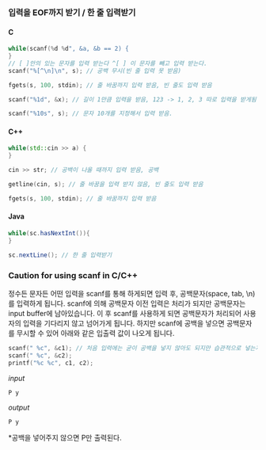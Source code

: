 
### 입력을 EOF까지 받기 / 한 줄 입력받기 

#### C
```c
while(scanf(%d %d", &a, &b == 2) {
}
// [ ]안의 있는 문자를 입력 받는다 ^[ ] 이 문자를 빼고 입력 받는다.
scanf("%[^\n]\n", s); // 공백 무시(빈 줄 입력 못 받음)

fgets(s, 100, stdin); // 줄 바꿈까지 입력 받음, 빈 줄도 입력 받음

scanf("%1d", &x); // 길이 1만큼 입력을 받음, 123 -> 1, 2, 3 따로 입력을 받게됨

scanf("%10s", s); // 문자 10개를 지정해서 입력 받음.
```
#### C++
```c++
while(std::cin >> a) { 
}

cin >> str; // 공백이 나올 때까지 입력 받음, 공백 

getline(cin, s); // 줄 바꿈을 입력 받지 않음, 빈 줄도 입력 받음

fgets(s, 100, stdin); // 줄 바꿈까지 입력 받음
```
#### Java
```java
while(sc.hasNextInt()){
}

sc.nextLine(); // 한 줄 입력받기
```

### Caution for using scanf in C/C++  

정수든 문자든 어떤 입력을 scanf를 통해 하게되면 입력 후, 공백문자(space, tab, \n)를 입력하게 됩니다.
scanf에 의해 공백문자 이전 입력은 처리가 되지만 공백문자는 input buffer에 남아있습니다.
이 후 scanf를 사용하게 되면 공백문자가 처리되어 사용자의 입력을 기다리지 않고 넘어가게 됩니다.
하지만 scanf에 공백을 넣으면 공백문자를 무시할 수 있어 아래와 같은 입출력 값이 나오게 됩니다.
```c++
scanf(" %c", &c1); // 처음 입력에는 굳이 공백을 넣지 않아도 되지만 습관적으로 넣는게 좋습니다.
scanf(" %c", &c2);
printf("%c %c", c1, c2);
```
_input_
```
P y
```
_output_
```
P y
```
*공백을 넣어주지 않으면 P만 출력된다.
